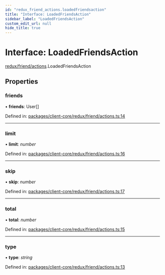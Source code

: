 ```yaml
---
id: "redux_friend_actions.loadedfriendsaction"
title: "Interface: LoadedFriendsAction"
sidebar_label: "LoadedFriendsAction"
custom_edit_url: null
hide_title: true
---
```


# Interface: LoadedFriendsAction

[redux/friend/actions](../modules/redux_friend_actions.md).LoadedFriendsAction

## Properties

### friends

• **friends**: User[]

Defined in: [packages/client-core/redux/friend/actions.ts:14](https://github.com/xr3ngine/xr3ngine/blob/66a84a950/packages/client-core/redux/friend/actions.ts#L14)

___

### limit

• **limit**: *number*

Defined in: [packages/client-core/redux/friend/actions.ts:16](https://github.com/xr3ngine/xr3ngine/blob/66a84a950/packages/client-core/redux/friend/actions.ts#L16)

___

### skip

• **skip**: *number*

Defined in: [packages/client-core/redux/friend/actions.ts:17](https://github.com/xr3ngine/xr3ngine/blob/66a84a950/packages/client-core/redux/friend/actions.ts#L17)

___

### total

• **total**: *number*

Defined in: [packages/client-core/redux/friend/actions.ts:15](https://github.com/xr3ngine/xr3ngine/blob/66a84a950/packages/client-core/redux/friend/actions.ts#L15)

___

### type

• **type**: *string*

Defined in: [packages/client-core/redux/friend/actions.ts:13](https://github.com/xr3ngine/xr3ngine/blob/66a84a950/packages/client-core/redux/friend/actions.ts#L13)
